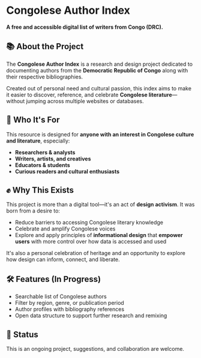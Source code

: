# Congolese Author Index

**A free and accessible digital list of writers from Congo (DRC).**

## 📚 About the Project

The **Congolese Author Index** is a research and design project dedicated to documenting authors from the **Democratic Republic of Congo** along with their respective bibliographies.

Created out of personal need and cultural passion, this index aims to make it easier to discover, reference, and celebrate **Congolese literature**—without jumping across multiple websites or databases.

## 🎯 Who It's For

This resource is designed for **anyone with an interest in Congolese culture and literature**, especially:
- **Researchers & analysts**
- **Writers, artists, and creatives**
- **Educators & students**
- **Curious readers and cultural enthusiasts**

## ✊ Why This Exists

This project is more than a digital tool—it's an act of **design activism**. It was born from a desire to:
- Reduce barriers to accessing Congolese literary knowledge
- Celebrate and amplify Congolese voices
- Explore and apply principles of **informational design** that **empower users** with more control over how data is accessed and used

It's also a personal celebration of heritage and an opportunity to explore how design can inform, connect, and liberate.

## 🛠️ Features (In Progress)

- Searchable list of Congolese authors
- Filter by region, genre, or publication period
- Author profiles with bibliography references
- Open data structure to support further research and remixing

## 🚧 Status

This is an ongoing project, suggestions, and collaboration are welcome.

